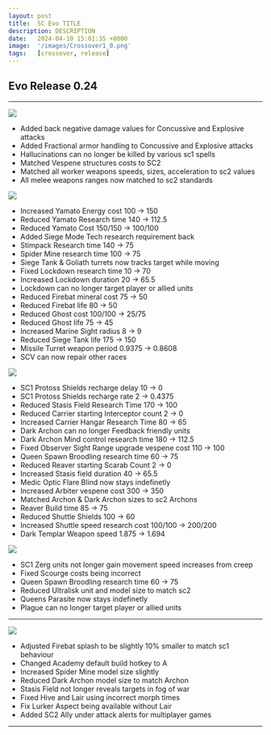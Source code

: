 ```yaml
---
layout: post
title:  SC Evo TITLE
description: DESCRIPTION
date:   2024-04-10 15:01:35 +0000
image:  '/images/Crossover1_0.png'
tags:   [crossover, release]
---
```


## Evo Release 0.24


***

![]({{site.baseurl}}/images/Divider_Crossover.png)

* Added back negative damage values for Concussive and Explosive attacks
* Added Fractional armor handling to Concussive and Explosive attacks
* Hallucinations can no longer be killed by various sc1 spells
* Matched Vespene structures costs to SC2
* Matched all worker weapons speeds, sizes, acceleration to sc2 values
* All melee weapons ranges now matched to sc2 standards

![]({{site.baseurl}}/images/Divider_Terran.png)

* Increased Yamato Energy cost 100 -> 150
* Reduced Yamato Research time 140 -> 112.5
* Reduced Yamato Cost 150/150 -> 100/100
* Added Siege Mode Tech research requirement back
* Stimpack Research time 140 -> 75
* Spider Mine research time 100 -> 75
* Siege Tank & Goliath turrets now tracks target while moving
* Fixed Lockdown research time 10 -> 70
* Increased Lockdown duration 20 -> 65.5
* Lockdown can no longer target player or allied units
* Reduced Firebat mineral cost 75 -> 50
* Reduced Firebat life 80 -> 50
* Reduced Ghost cost 100/100 -> 25/75
* Reduced Ghost life 75 -> 45
* Increased Marine Sight radius 8 -> 9
* Reduced Siege Tank life 175 -> 150
* Missile Turret weapon period 0.9375 -> 0.8608 
* SCV can now repair other races

![]({{site.baseurl}}/images/Divider_Protoss.png)

* SC1 Protoss Shields recharge delay 10 -> 0
* SC1 Protoss Shields recharge rate 2 -> 0.4375
* Reduced Stasis Field Research Time 170 -> 100
* Reduced Carrier starting Interceptor count 2 -> 0
* Increased Carrier Hangar Research Time 80 -> 65
* Dark Archon can no longer Feedback friendly units
* Dark Archon Mind control research time 180 -> 112.5
* Fixed Observer Sight Range upgrade vespene cost 110 -> 100
* Queen Spawn Broodling research time 60 -> 75
* Reduced Reaver starting Scarab Count 2 -> 0
* Increased Stasis field duration 40 -> 65.5
* Medic Optic Flare Blind now stays indefinetly 
* Increased Arbiter vespene cost 300 -> 350
* Matched Archon & Dark Archon sizes to sc2 Archons
* Reaver Build time 85 -> 75
* Reduced Shuttle Shields 100 -> 60
* Increased Shuttle speed research cost 100/100 -> 200/200
* Dark Templar Weapon speed 1.875 -> 1.694


![]({{site.baseurl}}/images/Divider_Zerg.png)

* SC1 Zerg units not longer gain movement speed increases from creep
* Fixed Scourge costs being incorrect
* Queen Spawn Broodling research time 60 -> 75
* Reduced Ultralisk unit and model size to match sc2
* Queens Parasite now stays indefinetly
* Plague can no longer target player or allied units 

***

![]({{site.baseurl}}/images/Divider_CoreMods.png)

* Adjusted Firebat splash to be slightly 10% smaller to match sc1 behaviour
* Changed Academy default build hotkey to A
* Increased Spider Mine model size slightly
* Reduced Dark Archon model size to match Archon
* Stasis Field not longer reveals targets in fog of war
* Fixed Hive and Lair using incorrect morph times
* Fix Lurker Aspect being available without Lair
* Added SC2 Ally under attack alerts for multiplayer games

***